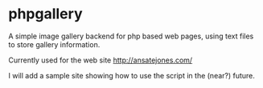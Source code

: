 # phpgallery
A simple image gallery backend for php based web pages, using text files to store gallery information.

Currently used for the web site http://ansatejones.com/

I will add a sample site showing how to use the script in the (near?) future.
